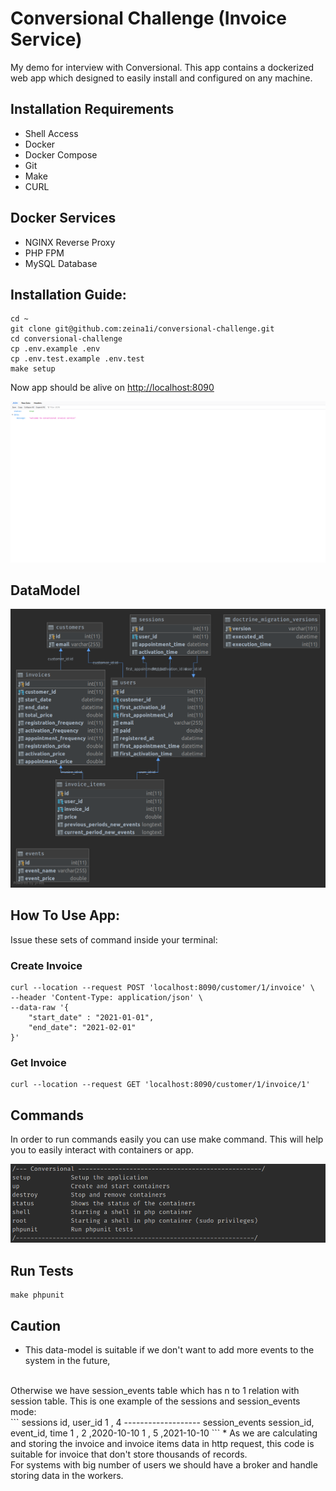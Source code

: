 # Conversional Challenge (Invoice Service)

My demo for interview with Conversional. This app contains a dockerized web app which designed to easily install and configured on any machine.

## Installation Requirements
* Shell Access
* Docker
* Docker Compose
* Git
* Make
* CURL

## Docker Services
* NGINX Reverse Proxy
* PHP FPM
* MySQL Database

## Installation Guide:
```
cd ~
git clone git@github.com:zeina1i/conversional-challenge.git
cd conversional-challenge
cp .env.example .env
cp .env.test.example .env.test
make setup
```
Now app should be alive on [http://localhost:8090](http://localhost:8090)
<p align="center"><img src="./conversioan-screenshot.png"></p>

## DataModel
<p align="center"><img src="./conversional-data-model.png"></p>

## How To Use App:
Issue these sets of command inside your terminal:
### Create Invoice
```
curl --location --request POST 'localhost:8090/customer/1/invoice' \
--header 'Content-Type: application/json' \
--data-raw '{
    "start_date" : "2021-01-01",
    "end_date": "2021-02-01"
}'
```

### Get Invoice
```
curl --location --request GET 'localhost:8090/customer/1/invoice/1'
```

## Commands
In order to run commands easily you can use make command. This will help you to easily interact with containers or app.
<p align="center"><img src="./commands-list.png"></p>

## Run Tests
```
make phpunit
```

## Caution
* This data-model is suitable if we don't want to add more events to the system in the future,
<br />
Otherwise we have session_events table which has n to 1 relation with session table.
This is one example of the sessions and session_events mode:
<br />
```
sessions
id, user_id
1 , 4
-------------------
session_events
session_id, event_id, time
1         , 2       ,2020-10-10
1         , 5       ,2021-10-10
```
* As we are calculating and storing the invoice and invoice items data in http request, this code is suitable for invoice that don't store thousands of records.
<br />
For systems with big number of users we should have a broker and handle storing data in the workers.